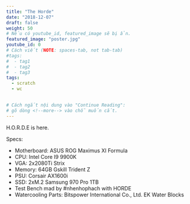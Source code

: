 ```yaml
---
title: "The Horde"
date: "2018-12-07"
draft: false
weight: 50
# Nếu có youtube_id, featured_image sẽ bị ẩn.
featured_image: "poster.jpg"
youtube_id: 0
# Cách viết (NOTE: spaces-tab, not tab-tab)
#tags:
#  - tag1
#  - tag2
#  - tag3
tags:
  - scratch
  - wc
 

# Cách ngắt nội dung vào "Continue Reading":
# gõ dòng <!--more--> vào chỗ muốn cắt.
---
```


H.O.R.D.E is here.

<!--more-->

Specs:

- Motherboard: ASUS ROG Maximus XI Formula
- CPU: Intel Core I9 9900K
- VGA: 2x2080Ti Strix
- Memory: 64GB Gskill Trident Z
- PSU: Corsair AX1600i
- SSD: 2xM.2 Samsung 970 Pro 1TB
- Test Bench mad by #nhenhophach with HORDE
- Watercooling Parts: Bitspower International Co., Ltd. EK Water Blocks